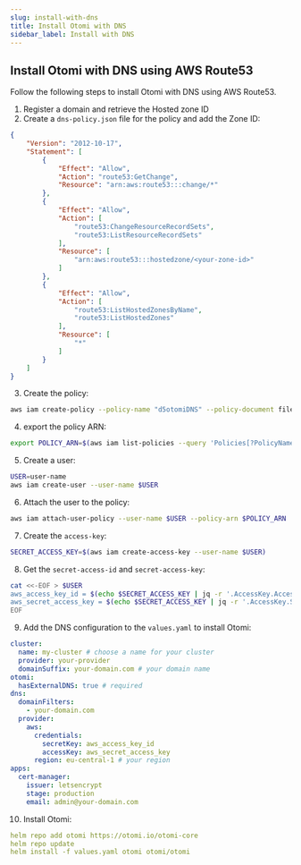 ```yaml
---
slug: install-with-dns
title: Install Otomi with DNS
sidebar_label: Install with DNS
---
```


## Install Otomi with DNS using AWS Route53

Follow the following steps to install Otomi with DNS using AWS Route53.

1. Register a domain and retrieve the Hosted zone ID
2. Create a `dns-policy.json` file for the policy and add the Zone ID:

```json
{
    "Version": "2012-10-17",
    "Statement": [
        {
            "Effect": "Allow",
            "Action": "route53:GetChange",
            "Resource": "arn:aws:route53:::change/*"
        },
        {
            "Effect": "Allow",
            "Action": [
                "route53:ChangeResourceRecordSets",
                "route53:ListResourceRecordSets"
            ],
            "Resource": [
                "arn:aws:route53:::hostedzone/<your-zone-id>"
            ]
        },
        {
            "Effect": "Allow",
            "Action": [
                "route53:ListHostedZonesByName",
                "route53:ListHostedZones"
            ],
            "Resource": [
                "*"
            ]
        }
    ]
}
```

3. Create the policy:

```bash
aws iam create-policy --policy-name "d5otomiDNS" --policy-document file://dns-policy.json
```

4. export the policy ARN:

```bash
export POLICY_ARN=$(aws iam list-policies --query 'Policies[?PolicyName==`<policy-name>`].Arn' --output text)
```

5. Create a user:

```bash
USER=user-name
aws iam create-user --user-name $USER
```

6. Attach the user to the policy:

```bash
aws iam attach-user-policy --user-name $USER --policy-arn $POLICY_ARN
```

7. Create the `access-key`:

```bash
SECRET_ACCESS_KEY=$(aws iam create-access-key --user-name $USER)
```

8. Get the `secret-access-id` and `secret-access-key`:

```bash
cat <<-EOF > $USER
aws_access_key_id = $(echo $SECRET_ACCESS_KEY | jq -r '.AccessKey.AccessKeyId')
aws_secret_access_key = $(echo $SECRET_ACCESS_KEY | jq -r '.AccessKey.SecretAccessKey')
EOF
```

9. Add the DNS configuration to the `values.yaml` to install Otomi:

```yaml
cluster:
  name: my-cluster # choose a name for your cluster
  provider: your-provider
  domainSuffix: your-domain.com # your domain name
otomi:
  hasExternalDNS: true # required
dns:
  domainFilters: 
    - your-domain.com
  provider:
    aws:
      credentials:
        secretKey: aws_access_key_id
        accessKey: aws_secret_access_key
      region: eu-central-1 # your region
apps:
  cert-manager:
    issuer: letsencrypt
    stage: production
    email: admin@your-domain.com
```

10. Install Otomi:

```yaml
helm repo add otomi https://otomi.io/otomi-core
helm repo update
helm install -f values.yaml otomi otomi/otomi
```